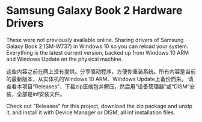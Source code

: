 # Samsung Galaxy Book 2 Hardware Drivers
These were not previously available online. Sharing drivers of Samsung Galaxy Book 2 (SM-W737) in Windows 10 so you can reload your system. Everything is the latest current version, backed up from Windows 10 ARM and Windows Update on the physical machine.

这些内容之前在网上没有提供。分享驱动程序，方便你重装系统。所有内容是当前的最新版本，从实体机的Windows 10 ARM、Windows Update上备份而来。
请查看本项目“Releases”，下载zip压缩包并解压，然后用“设备管理器”或“DISM”安装，全部是inf安装文件。

Check out "Releases" for this project, download the zip package and unzip it, and install it with Device Manager or DISM, all inf installation files.
